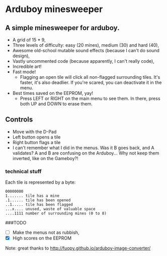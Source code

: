 # Arduboy minesweeper

## A simple minesweeper for arduboy.
- A grid of 15 * 9,
- Three levels of difficulty: easy (20 mines), medium (30) and hard (40),
- Awesome old-school mutable sound effects (because I can't do sound design),
- Vastly uncommented code (because apparently, I can't really code),
- Incredible art!
- Fast mode!
  - Flagging an open tile will click all non-flagged surrounding tiles. It's faster, it's also deadlier. If you're scared, you can deactivate it in the menu.
- Best times saved on the EEPROM, yay!
  - Press LEFT or RIGHT on the main menu to see them. In there, press both UP and DOWN to erase them.
  
## Controls
- Move with the D-Pad
- Left button opens a tile
- Right button flags a tile
- I can't remember what I did in the menus. Was it B goes back, and A validates? A and B are confusing on the Arduboy... Why not keep them inverted, like on the Gameboy?!


### technical stuff
Each tile is represented by a byte:
```
00000000
1....... tile has a mine
.1...... tile has been opened
..1..... tile has been flagged
...x.... unused, waste of valuable space
....1111 number of surrounding mines (0 to 8)
```

###TODO
- [ ] Make the menus not as rubbish,
- [X] High scores on the EEPROM

Note: great thanks to http://fuopy.github.io/arduboy-image-converter/